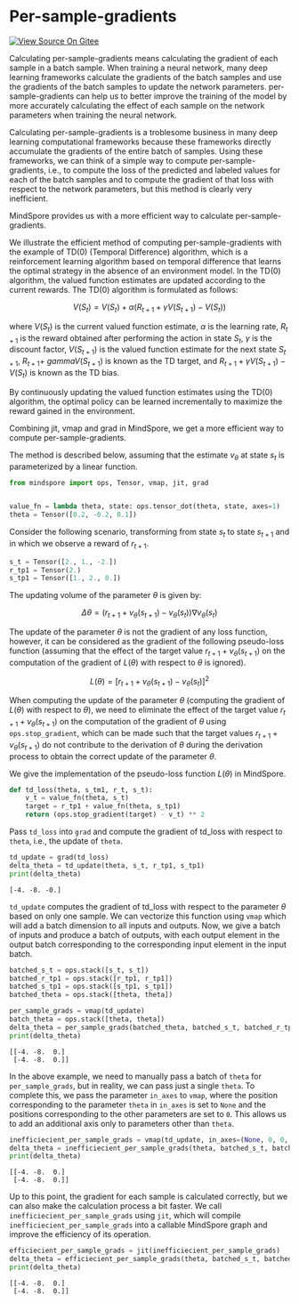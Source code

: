 # Per-sample-gradients

[![View Source On Gitee](https://mindspore-website.obs.cn-north-4.myhuaweicloud.com/website-images/master/resource/_static/logo_source_en.svg)](https://gitee.com/mindspore/docs/blob/master/docs/mindspore/source_en/model_train/train_process/func_programming/per_sample_gradients.md)

Calculating per-sample-gradients means calculating the gradient of each sample in a batch sample. When training a neural network, many deep learning frameworks calculate the gradients of the batch samples and use the gradients of the batch samples to update the network parameters. per-sample-gradients can help us to better improve the training of the model by more accurately calculating the effect of each sample on the network parameters when training the neural network.

Calculating per-sample-gradients is a troblesome business in many deep learning computational frameworks because these frameworks directly accumulate the gradients of the entire batch of samples. Using these frameworks, we can think of a simple way to compute per-sample-gradients, i.e., to compute the loss of the predicted and labeled values for each of the batch samples and to compute the gradient of that loss with respect to the network parameters, but this method is clearly very inefficient.

MindSpore provides us with a more efficient way to calculate per-sample-gradients.

We illustrate the efficient method of computing per-sample-gradients with the example of TD(0) (Temporal Difference) algorithm, which is a reinforcement learning algorithm based on temporal difference that learns the optimal strategy in the absence of an environment model. In the TD(0) algorithm, the valued function estimates are updated according to the current rewards. The TD(0) algorithm is formulated as follows:

$$V(S_{t}) = V(S_{t}) + \alpha (R_{t+1} + \gamma V(S_{t+1}) - V(S_{t}))$$

where $V(S_{t})$ is the current valued function estimate, $\alpha$ is the learning rate, $R_{t+1}$ is the reward obtained after performing the action in state $S_{t}$, $\gamma$ is the discount factor, $V(S_{t+1})$ is the valued function estimate for the next state $S_{t+1}$, $R_{t+1} + \ gamma V(S_{t+1})$ is known as the TD target, and $R_{t+1} + \gamma V(S_{t+1}) - V(S_{t})$ is known as the TD bias.

By continuously updating the valued function estimates using the TD(0) algorithm, the optimal policy can be learned incrementally to maximize the reward gained in the environment.

Combining jit, vmap and grad in MindSpore, we get a more efficient way to compute per-sample-gradients.

The method is described below, assuming that the estimate $v_{\theta}$ at state $s_{t}$ is parameterized by a linear function.

```python
from mindspore import ops, Tensor, vmap, jit, grad


value_fn = lambda theta, state: ops.tensor_dot(theta, state, axes=1)
theta = Tensor([0.2, -0.2, 0.1])
```

Consider the following scenario, transforming from state $s_{t}$ to state $s_{t+1}$ and in which we observe a reward of $r_{t+1}$.

```python
s_t = Tensor([2., 1., -2.])
r_tp1 = Tensor(2.)
s_tp1 = Tensor([1., 2., 0.])
```

The updating volume of the parameter ${\theta}$ is given by:

$$\Delta{\theta}=(r_{t+1} + v_{\theta}(s_{t+1}) - v_{\theta}(s_{t}))\nabla v_{\theta}(s_{t})$$

The update of the parameter ${\theta}$ is not the gradient of any loss function, however, it can be considered as the gradient of the following pseudo-loss function (assuming that the effect of the target value $r_{t+1} + v_{\theta}(s_{t+1})$ on the computation of the gradient of $L(\theta)$ with respect to ${\theta}$ is ignored).

$$L(\theta) = [r_{t+1} + v_{\theta}(s_{t+1}) - v_{\theta}(s_{t})]^{2}$$

When computing the update of the parameter ${\theta}$ (computing the gradient of $L(\theta)$ with respect to ${\theta}$), we need to eliminate the effect of the target value $r_{t+1} + v_{\theta}(s_{t+1})$ on the computation of the gradient of ${\theta}$ using `ops.stop_gradient`, which can be made such that the target values $r_{t+1} + v_{\theta}(s_{t+1})$ do not contribute to the derivation of ${\theta}$ during the derivation process to obtain the correct update of the parameter ${\theta}$.

We give the implementation of the pseudo-loss function $L(\theta)$ in MindSpore.

```python
def td_loss(theta, s_tm1, r_t, s_t):
    v_t = value_fn(theta, s_t)
    target = r_tp1 + value_fn(theta, s_tp1)
    return (ops.stop_gradient(target) - v_t) ** 2
```

Pass `td_loss` into `grad` and compute the gradient of td_loss with respect to `theta`, i.e., the update of `theta`.

```python
td_update = grad(td_loss)
delta_theta = td_update(theta, s_t, r_tp1, s_tp1)
print(delta_theta)
```

```text
[-4. -8. -0.]
```

`td_update` computes the gradient of td_loss with respect to the parameter ${\theta}$ based on only one sample. We can vectorize this function using `vmap` which will add a batch dimension to all inputs and outputs. Now, we give a batch of inputs and produce a batch of outputs, with each output element in the output batch corresponding to the corresponding input element in the input batch.

```python
batched_s_t = ops.stack([s_t, s_t])
batched_r_tp1 = ops.stack([r_tp1, r_tp1])
batched_s_tp1 = ops.stack([s_tp1, s_tp1])
batched_theta = ops.stack([theta, theta])

per_sample_grads = vmap(td_update)
batch_theta = ops.stack([theta, theta])
delta_theta = per_sample_grads(batched_theta, batched_s_t, batched_r_tp1, batched_s_tp1)
print(delta_theta)
```

```text
[[-4. -8.  0.]
 [-4. -8.  0.]]
```

In the above example, we need to manually pass a batch of `theta` for `per_sample_grads`, but in reality, we can pass just a single `theta`. To complete this, we pass the parameter `in_axes` to `vmap`, where the position corresponding to the parameter `theta` in `in_axes` is set to `None` and the positions corresponding to the other parameters are set to `0`. This allows us to add an additional axis only to parameters other than `theta`.

```python
inefficiecient_per_sample_grads = vmap(td_update, in_axes=(None, 0, 0, 0))
delta_theta = inefficiecient_per_sample_grads(theta, batched_s_t, batched_r_tp1, batched_s_tp1)
print(delta_theta)
```

```text
[[-4. -8.  0.]
 [-4. -8.  0.]]
```

Up to this point, the gradient for each sample is calculated correctly, but we can also make the calculation process a bit faster. We call `inefficiecient_per_sample_grads` using `jit`, which will compile `inefficiecient_per_sample_grads` into a callable MindSpore graph and improve the efficiency of its operation.

```python
efficiecient_per_sample_grads = jit(inefficiecient_per_sample_grads)
delta_theta = efficiecient_per_sample_grads(theta, batched_s_t, batched_r_tp1, batched_s_tp1)
print(delta_theta)
```

```text
[[-4. -8.  0.]
 [-4. -8.  0.]]
```